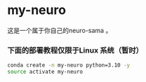 # my-neuro
这是一个属于你自己的neuro-sama 。

### 下面的部署教程仅限于Linux 系统（暂时）

```bash
conda create -n my-neuro python=3.10 -y
source activate my-neuro 
```
